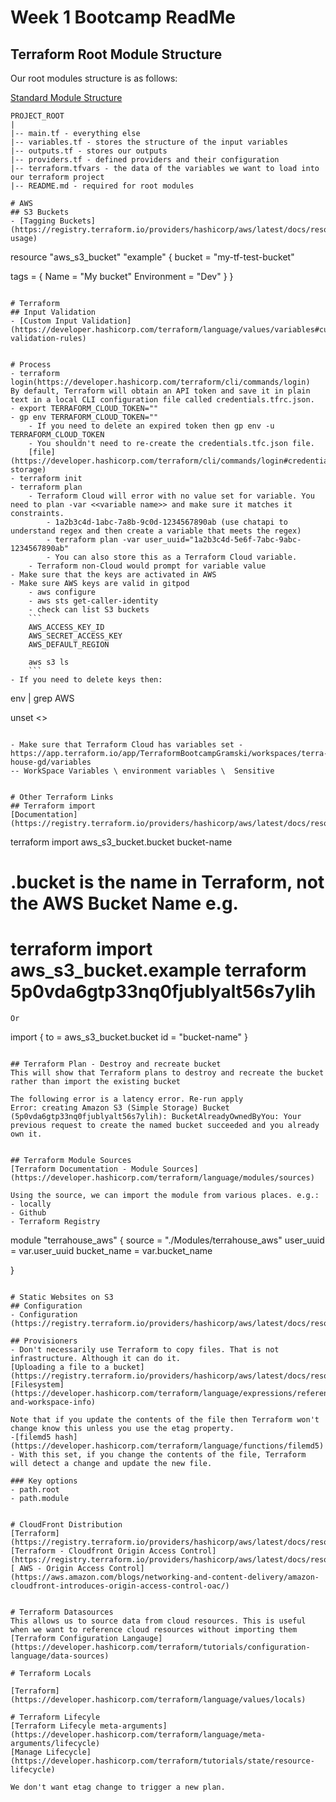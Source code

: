 # Week 1 Bootcamp ReadMe

## Terraform Root Module Structure

Our root modules structure is as follows:

[Standard Module Structure](https://developer.hashicorp.com/terraform/language/modules/develop/structure)

```
PROJECT_ROOT
|
|-- main.tf - everything else
|-- variables.tf - stores the structure of the input variables
|-- outputs.tf - stores our outputs
|-- providers.tf - defined providers and their configuration
|-- terraform.tfvars - the data of the variables we want to load into our terraform project
|-- README.md - required for root modules

# AWS
## S3 Buckets
- [Tagging Buckets](https://registry.terraform.io/providers/hashicorp/aws/latest/docs/resources/s3_bucket#example-usage)
```
resource "aws_s3_bucket" "example" {
  bucket = "my-tf-test-bucket"

  tags = {
    Name        = "My bucket"
    Environment = "Dev"
  }
}
```

# Terraform
## Input Validation
- [Custom Input Validation](https://developer.hashicorp.com/terraform/language/values/variables#custom-validation-rules)


# Process
- terraform login(https://developer.hashicorp.com/terraform/cli/commands/login)
By default, Terraform will obtain an API token and save it in plain text in a local CLI configuration file called credentials.tfrc.json. 
- export TERRAFORM_CLOUD_TOKEN=""
- gp env TERRAFORM_CLOUD_TOKEN=""
    - If you need to delete an expired token then gp env -u TERRAFORM_CLOUD_TOKEN
    - You shouldn't need to re-create the credentials.tfc.json file.
    [file](https://developer.hashicorp.com/terraform/cli/commands/login#credentials-storage)
- terraform init
- terraform plan
    - Terraform Cloud will error with no value set for variable. You need to plan -var <<variable name>> and make sure it matches it constraints. 
        - 1a2b3c4d-1abc-7a8b-9c0d-1234567890ab (use chatapi to understand regex and then create a variable that meets the regex)
        - terraform plan -var user_uuid="1a2b3c4d-5e6f-7abc-9abc-1234567890ab"
        - You can also store this as a Terraform Cloud variable. 
    - Terraform non-Cloud would prompt for variable value
- Make sure that the keys are activated in AWS
- Make sure AWS keys are valid in gitpod 
    - aws configure
    - aws sts get-caller-identity
    - check can list S3 buckets 
    ``` 
    AWS_ACCESS_KEY_ID
    AWS_SECRET_ACCESS_KEY
    AWS_DEFAULT_REGION

    aws s3 ls
    ```
- If you need to delete keys then:
```
env | grep AWS

unset <<Variable>>

```

- Make sure that Terraform Cloud has variables set - https://app.terraform.io/app/TerraformBootcampGramski/workspaces/terra-house-gd/variables 
-- WorkSpace Variables \ environment variables \  Sensitive


# Other Terraform Links
## Terraform import
[Documentation](https://registry.terraform.io/providers/hashicorp/aws/latest/docs/resources/s3_bucket#import)

```
terraform import aws_s3_bucket.bucket bucket-name
# .bucket is the name in Terraform, not the AWS Bucket Name e.g.
# terraform import aws_s3_bucket.example terraform 5p0vda6gtp33nq0fjublyalt56s7ylih

```
Or 
```
import {
  to = aws_s3_bucket.bucket
  id = "bucket-name"
}
```

## Terraform Plan - Destroy and recreate bucket
This will show that Terraform plans to destroy and recreate the bucket rather than import the existing bucket

The following error is a latency error. Re-run apply
Error: creating Amazon S3 (Simple Storage) Bucket (5p0vda6gtp33nq0fjublyalt56s7ylih): BucketAlreadyOwnedByYou: Your previous request to create the named bucket succeeded and you already own it.


## Terraform Module Sources
[Terraform Documentation - Module Sources](https://developer.hashicorp.com/terraform/language/modules/sources)

Using the source, we can import the module from various places. e.g.:
- locally
- Github
- Terraform Registry

```
module "terrahouse_aws" {
  source = "./Modules/terrahouse_aws"
  user_uuid = var.user_uuid
  bucket_name = var.bucket_name
  
}
```

# Static Websites on S3
## Configuration
- Configuration (https://registry.terraform.io/providers/hashicorp/aws/latest/docs/resources/s3_bucket_website_configuration)

## Provisioners
- Don't necessarily use Terraform to copy files. That is not infrastructure. Although it can do it. 
[Uploading a file to a bucket] (https://registry.terraform.io/providers/hashicorp/aws/latest/docs/resources/s3_object)
[Filesystem](https://developer.hashicorp.com/terraform/language/expressions/references#filesystem-and-workspace-info)

Note that if you update the contents of the file then Terraform won't change know this unless you use the etag property. 
-[filemd5 hash](https://developer.hashicorp.com/terraform/language/functions/filemd5)
- With this set, if you change the contents of the file, Terraform will detect a change and update the new file. 

### Key options
- path.root
- path.module


# CloudFront Distribution
[Terraform](https://registry.terraform.io/providers/hashicorp/aws/latest/docs/resources/cloudfront_distribution)
[Terraform - Cloudfront Origin Access Control](https://registry.terraform.io/providers/hashicorp/aws/latest/docs/resources/cloudfront_origin_access_control)
[ AWS - Origin Access Control](https://aws.amazon.com/blogs/networking-and-content-delivery/amazon-cloudfront-introduces-origin-access-control-oac/)


# Terraform Datasources
This allows us to source data from cloud resources. This is useful when we want to reference cloud resources without importing them
[Terraform Configuration Langauge](https://developer.hashicorp.com/terraform/tutorials/configuration-language/data-sources)

# Terraform Locals

[Terraform](https://developer.hashicorp.com/terraform/language/values/locals)

# Terraform Lifecyle
[Terraform Lifecyle meta-arguments](https://developer.hashicorp.com/terraform/language/meta-arguments/lifecycle)
[Manage Lifecycle](https://developer.hashicorp.com/terraform/tutorials/state/resource-lifecycle)

We don't want etag change to trigger a new plan. 